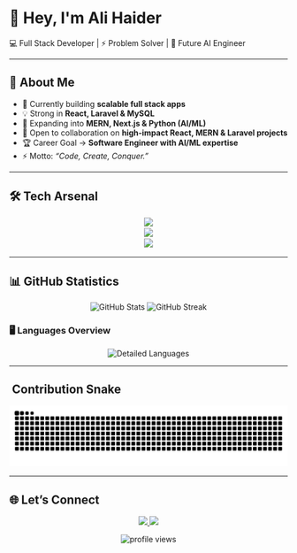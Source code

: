 <!-- Banner -->

# 👋 Hey, I'm **Ali Haider**  
💻 Full Stack Developer | ⚡ Problem Solver | 🚀 Future AI Engineer  

---

## 🚀 About Me
- 🔭 Currently building **scalable full stack apps**
- 💡 Strong in **React, Laravel & MySQL**
- 🌱 Expanding into **MERN, Next.js & Python (AI/ML)**
- 👯 Open to collaboration on **high-impact React, MERN & Laravel projects**
- 🏆 Career Goal → **Software Engineer with AI/ML expertise**
- ⚡ Motto: *“Code, Create, Conquer.”*

---

## 🛠️ Tech Arsenal
<p align="center">
  
  <!-- Core -->
  <img src="https://skillicons.dev/icons?i=js,ts,php,python,mysql,postgres,html,css" />
  <br>
  
  <!-- Frameworks & Stacks -->
  <img src="https://skillicons.dev/icons?i=react,laravel,nextjs,nodejs,express,mongodb" />
  <br>
  
  <!-- Tools -->
  <img src="https://skillicons.dev/icons?i=git,github,vscode,figma,postman,docker,aws" />
</p>

---

## 📊 GitHub Statistics

<p align="center">
  <img src="https://github-readme-stats.vercel.app/api?username=its-gizmo47&show_icons=true&theme=radical&hide_border=true" height="180" alt="GitHub Stats"/>
  <img src="https://github-readme-streak-stats.herokuapp.com/?user=its-gizmo47&theme=radical&hide_border=true" height="180" alt="GitHub Streak"/>
</p>

### 🖥️ Languages Overview
<p align="center">
  <img src="https://github-readme-stats.vercel.app/api/top-langs/?username=its-gizmo47&hide=html,css&title_color=ffffff&text_color=c9cacc&icon_color=2bbc8a&bg_color=1d1f21 height="200" alt="Detailed Languages"/>
</p>


<!-- 
---
## 🏆 GitHub Achievements
<p align="center">
  <img src="https://github-profile-trophy.vercel.app/?username=its-gizmo47&theme=dracula&no-frame=true&no-bg=true&margin-w=8&margin-h=8" alt="GitHub Trophies"/>
</p>
-->
---

## ​ Contribution Snake
<div align="center">
  <picture>
    <source media="(prefers-color-scheme: dark)" srcset="https://raw.githubusercontent.com/its-gizmo47/its-gizmo47/output/github-contribution-grid-snake-dark.svg">
    <source media="(prefers-color-scheme: light)" srcset="https://raw.githubusercontent.com/its-gizmo47/its-gizmo47/output/github-contribution-grid-snake.svg">
    <img alt="Contribution Snake" src="https://raw.githubusercontent.com/its-gizmo47/its-gizmo47/output/github-contribution-grid-snake.svg">
  </picture>
</div>

---

## 🌐 Let’s Connect
<p align="center">
  <a href="https://www.linkedin.com/in/ali-haider-388a78306/">
    <img src="https://img.shields.io/badge/LinkedIn-0A66C2?style=for-the-badge&logo=linkedin&logoColor=white"/>
  </a>
  <a href="https://its-gizmo47.github.io/GiZMo47-Portfolio/">
    <img src="https://img.shields.io/badge/Portfolio-000000?style=for-the-badge&logo=firefox&logoColor=white"/>
  </a>
</p>

<p align="center">
  <img src="https://komarev.com/ghpvc/?username=its-gizmo47&color=blueviolet&style=for-the-badge" alt="profile views"/>
</p>
